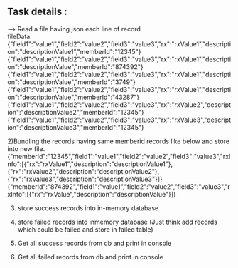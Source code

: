 Task details :
--------------
--> Read a file having json each line of record  
fileData:
{"field1":"value1","field2":"value2","field3":"value3","rx":"rxValue1","description":"descriptionValue1","memberId":"12345"} 
{"field1":"value1","field2":"value2","field3":"value3","rx":"rxValue1","description":"descriptionValue","memberId":"874392"} 
{"field1":"value1","field2":"value2","field3":"value3","rx":"rxValue1","description":"descriptionValue","memberId":"3749"} 
{"field1":"value1","field2":"value2","field3":"value3","rx":"rxValue1","description":"descriptionValue","memberId":"43287"} 
{"field1":"value1","field2":"value2","field3":"value3","rx":"rxValue2","description":"descriptionValue2","memberId":"12345"} 
{"field1":"value1","field2":"value2","field3":"value3","rx":"rxValue3","description":"descriptionValue3","memberId":"12345"}
 
2)Bundling the records having same memberid records like below and store into new file.
{"memberId":"12345","field1":"value1","field2":"value2","field3":"value3","rxInfo":[{"rx":"rxValue1","description":"descriptionValue1"},{"rx":"rxValue2","description":"descriptionValue2"},{"rx":"rxValue3","description":"descriptionValue3"}]}
{"memberId":"874392","field1":"value1","field2":"value2","field3":"value3","rxInfo":[{"rx":"rxValue","description":"descriptionValue"}]}
 
3) store success records into in-memory database
4) store failed records into inmemory database (Just think add records which could be failed and store in failed table)
 
5) Get all success records  from db and print in console
5) Get all failed records  from db and print in console
